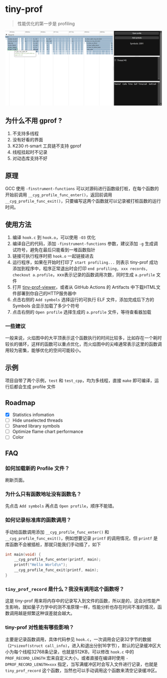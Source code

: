 # tiny-prof

> 性能优化的第一步是 profiling

![火焰图](image.png)

## 为什么不用 gprof ?

1. 不支持多线程
1. 没有好看的界面
1. K230 rt-smart 工具链不支持 gprof
1. 线程挂起时不记录
1. 对动态库支持不好

## 原理

GCC 使用 `-finstrument-functions` 可以对源码进行函数级打桩，在每个函数的开始前调用 `__cyg_profile_func_enter()`，返回前调用 `__cyg_profile_func_exit()`，只要编写这两个函数就可以记录被打桩函数的运行时间。

## 使用方法

1. 编译 `hook.c` 到 `hook.o`，可以使用 `-O3` 优化
1. 编译自己的代码，添加 `-finstrument-functions` 参数，建议添加 `-g` 生成调试符号，避免在最后只能看到一堆函数指针
1. 链接可执行程序时把 `hook.o` 一起链接进去
1. 运行程序，如果在开始时打印了 `start profiling...` 则表示 tiny-prof 成功添加到程序中，程序正常退出时会打印 `end profiling, xxx records, checkout a.profile`，xxx表示记录的函数调用次数，同时生成 `a.profile` 文件
1. 打开 [tiny-prof-viewer](https://mrthanlon.github.io/tiny-prof/)，或者从 GitHub Actions 的 Artifacts 中下载HTML文件部署到你自己的HTTP服务器中
1. 点击右侧的 `Add symbols` 选择运行的可执行 ELF 文件，添加完成后下方的 Symbols 会显示加载了多少个符号
1. 点击右侧的 `Open profile` 选择生成的 `a.profile` 文件，等待查看器加载

### 一些建议

一般来说，火焰图中的大平顶表示这个函数执行的时间比较多，比如存在一个耗时较长的循环，这样的函数可以重点优化，而火焰图中的尖峰通常表示这里的函数调用较为密集，能够优化的空间可能较小。

## 示例

项目自带了两个示例，`test` 和 `test_cpp`，均为多线程，直接 `make` 即可编译，运行后都会生成 profile 文件

## Roadmap

- [x] Statistics infomation
- [ ] Hide unselected threads
- [ ] Shared library symbols
- [ ] Optimize flame chart performance
- [ ] Color

## FAQ

### 如何加载新的 Profile 文件？

刷新页面。

### 为什么只有函数地址没有函数名？

先点击 `Add symbols` 再点击 `Open profile`，顺序不能错。

### 如何记录标准库的函数调用？

手动给函数调用添加 `__cyg_profile_func_enter()` 和 `__cyg_profile_func_exit()`，例如想要记录 `printf` 的调用情况，但 `printf` 是库函数不会被插桩，那就只能我们手动插了，如下

```c
int main(void) {
    __cyg_profile_func_enter(printf, main);
    printf("Hello World\n");
    __cyg_profile_func_exit(printf, main);
}
```

### `tiny_prof_record` 是什么？我没有调用这个函数呀？

这是 tiny-prof 用来将内存中的记录写入到文件的函数，所以是的，这会对性能产生影响，就如量子力学中的测不准原理一样，性能分析也存在时间不准的情况，函数调用越是频繁这种误差就会越大。

### tiny-prof 对性能有哪些影响？

主要是记录函数调用，具体代码参见 `hook.c`，一次调用会记录32字节的数据（`2*sizeof(struct call_info)`，进入和退出分别16字节），默认的记录缓冲区大小为每个线程32768条记录，也就是512KB，可以修改 `hook.c` 中的 `PROF_RECORD_LENGTH` 宏来自定义大小，或者直接在编译时使用 `-DPROF_RECORD_LENGTH=xxx` 指定，当写满缓冲区时会写入文件进行记录，也就是 `tiny_prof_record` 这个函数，当然也可以手动调用这个函数来清空记录缓冲区。
